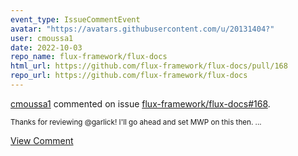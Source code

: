 ```yaml
---
event_type: IssueCommentEvent
avatar: "https://avatars.githubusercontent.com/u/20131404?"
user: cmoussa1
date: 2022-10-03
repo_name: flux-framework/flux-docs
html_url: https://github.com/flux-framework/flux-docs/pull/168
repo_url: https://github.com/flux-framework/flux-docs
---
```


<a href='https://github.com/cmoussa1' target='_blank'>cmoussa1</a> commented on issue <a href='https://github.com/flux-framework/flux-docs/pull/168' target='_blank'>flux-framework/flux-docs#168</a>.

<small>Thanks for reviewing @garlick! I'll go ahead and set MWP on this then. ...</small>

<a href='https://github.com/flux-framework/flux-docs/pull/168' target='_blank'>View Comment</a>